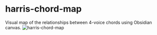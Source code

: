 # harris-chord-map
Visual map of the relationships between 4-voice chords using Obsidian canvas.
![harris-chord-map](https://user-images.githubusercontent.com/26484035/229976904-0be3237a-3ade-4d05-85fe-f4fef4e229f0.png)
